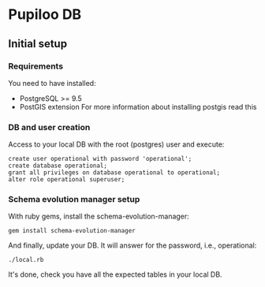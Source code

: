 # Pupiloo DB

## Initial setup
### Requirements
You need to have installed:

* PostgreSQL >= 9.5
* PostGIS extension
For more information about installing postgis read this

### DB and user creation
Access to your local DB with the root (postgres) user and execute:

```
create user operational with password 'operational';
create database operational;
grant all privileges on database operational to operational;
alter role operational superuser;
```

### Schema evolution manager setup
With ruby gems, install the schema-evolution-manager:

```
gem install schema-evolution-manager
```

And finally, update your DB. It will answer for the password, i.e., operational:

```
./local.rb
```

It's done, check you have all the expected tables in your local DB.